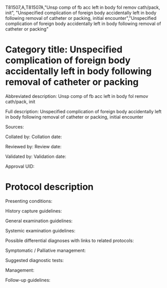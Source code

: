 T81507,A,T81507A,"Unsp comp of fb acc left in body fol remov cath/pack, init", "Unspecified complication of foreign body accidentally left in body following removal of catheter or packing, initial encounter","Unspecified complication of foreign body accidentally left in body following removal of catheter or packing"
# Category title: Unspecified complication of foreign body accidentally left in body following removal of catheter or packing

Abbreviated description: Unsp comp of fb acc left in body fol remov cath/pack, init

Full description: Unspecified complication of foreign body accidentally left in body following removal of catheter or packing, initial encounter

Sources:

Collated by:
Collation date:

Reviewed by:
Review date:

Validated by:
Validation date:

Approval UID:

# Protocol description

Presenting conditions:

History capture guidelines:

General examination guidelines:

Systemic examination guidelines:

Possible differential diagnoses with links to related protocols:

Symptomatic / Palliative management:

Suggested diagnostic tests:

Management:

Follow-up guidelines:
